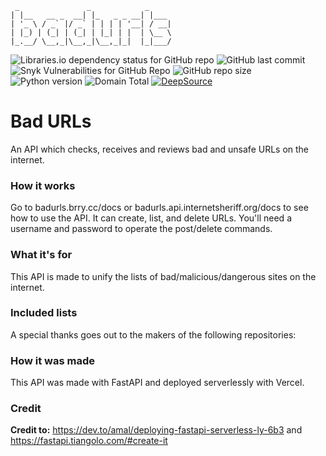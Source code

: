 ```
 _               _            _
| |__   __ _  __| |_   _ _ __| |___
| '_ \ / _` |/ _` | | | | '__| / __|
| |_) | (_| | (_| | |_| | |  | \__ \
|_.__/ \__,_|\__,_|\__,_|_|  |_|___/

```

![Libraries.io dependency status for GitHub repo](https://img.shields.io/librariesio/github/berrysauce/badurls)
![GitHub last commit](https://img.shields.io/github/last-commit/berrysauce/badurls)
![Snyk Vulnerabilities for GitHub Repo](https://img.shields.io/snyk/vulnerabilities/github/berrysauce/badurls)
![GitHub repo size](https://img.shields.io/github/repo-size/berrysauce/badurls)
![Python version](https://img.shields.io/badge/python-3.9-blue)
![Domain Total](https://img.shields.io/endpoint?url=https://badurls.api.internetsheriff.org/shields/total)
[![DeepSource](https://deepsource.io/gh/berrysauce/badurls.svg/?label=active+issues)](https://deepsource.io/gh/berrysauce/badurls/?ref=repository-badge)

# Bad URLs
An API which checks, receives and reviews bad and unsafe URLs on the internet.

### How it works
Go to badurls.brry.cc/docs or badurls.api.internetsheriff.org/docs to see how to use the API.
It can create, list, and delete URLs. You'll need a username and password to operate the post/delete commands.

### What it's for
This API is made to unify the lists of bad/malicious/dangerous sites on the internet.

### Included lists
A special thanks goes out to the makers of the following repositories:

### How it was made
This API was made with FastAPI and deployed serverlessly with Vercel.

### Credit
**Credit to:** https://dev.to/amal/deploying-fastapi-serverless-ly-6b3 and https://fastapi.tiangolo.com/#create-it
